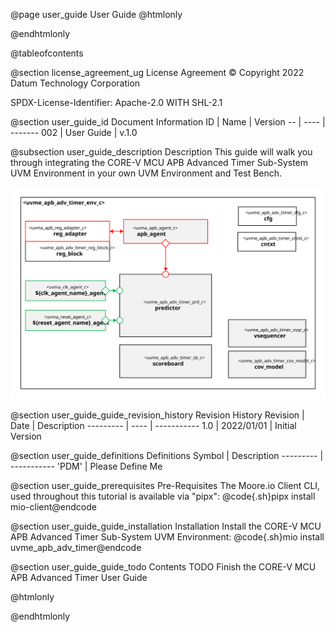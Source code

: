@page user_guide User Guide
@htmlonly
<div class="autonumbering">
@endhtmlonly



@tableofcontents



@section license_agreement_ug License Agreement
© Copyright 2022 Datum Technology Corporation

SPDX-License-Identifier: Apache-2.0 WITH SHL-2.1


@section user_guide_id Document Information
ID | Name | Version
-- | ---- | -------
002 | User Guide | v.1.0


@subsection user_guide_description Description
This guide will walk you through integrating the CORE-V MCU APB Advanced Timer Sub-System UVM Environment in your own UVM Environment and Test Bench.

![uvme_apb_adv_timer_env_c Block Diagram](env_block_diagram.svg)



@section user_guide_guide_revision_history Revision History
Revision  | Date | Description
--------- | ---- | -----------
1.0 | 2022/01/01 | Initial Version



@section user_guide_definitions Definitions
Symbol  | Description
--------- | -----------
 'PDM' | Please Define Me



@section user_guide_prerequisites Pre-Requisites
The Moore.io Client CLI, used throughout this tutorial is available via "pipx":
@code{.sh}pipx install mio-client@endcode



@section user_guide_guide_installation Installation
Install the CORE-V MCU APB Advanced Timer Sub-System UVM Environment: @code{.sh}mio install uvme_apb_adv_timer@endcode



@section user_guide_guide_todo Contents
TODO Finish the CORE-V MCU APB Advanced Timer User Guide




@htmlonly
</div>
@endhtmlonly

